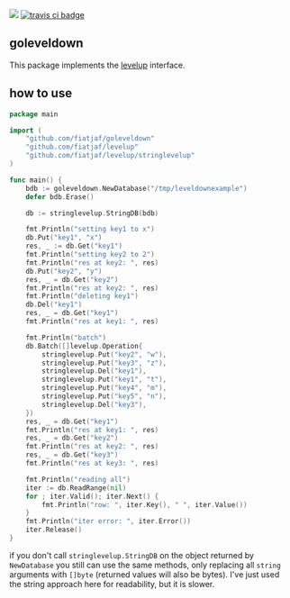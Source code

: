 [![](https://godoc.org/github.com/fiatjaf/goleveldown?status.svg)](http://godoc.org/github.com/fiatjaf/goleveldown)
[![travis ci badge](https://travis-ci.org/fiatjaf/goleveldown.svg?branch=master)](https://travis-ci.org/fiatjaf/goleveldown)

## goleveldown

This package implements the [levelup](https://github.com/fiatjaf/levelup) interface.

## how to use

```go
package main

import (
    "github.com/fiatjaf/goleveldown"
    "github.com/fiatjaf/levelup"
    "github.com/fiatjaf/levelup/stringlevelup"
)

func main() {
    bdb := goleveldown.NewDatabase("/tmp/leveldownexample")
    defer bdb.Erase()

    db := stringlevelup.StringDB(bdb)

    fmt.Println("setting key1 to x")
    db.Put("key1", "x")
    res, _ := db.Get("key1")
    fmt.Println("setting key2 to 2")
    fmt.Println("res at key2: ", res)
    db.Put("key2", "y")
    res, _ = db.Get("key2")
    fmt.Println("res at key2: ", res)
    fmt.Println("deleting key1")
    db.Del("key1")
    res, _ = db.Get("key1")
    fmt.Println("res at key1: ", res)

    fmt.Println("batch")
    db.Batch([]levelup.Operation{
        stringlevelup.Put("key2", "w"),
        stringlevelup.Put("key3", "z"),
        stringlevelup.Del("key1"),
        stringlevelup.Put("key1", "t"),
        stringlevelup.Put("key4", "m"),
        stringlevelup.Put("key5", "n"),
        stringlevelup.Del("key3"),
    })
    res, _ = db.Get("key1")
    fmt.Println("res at key1: ", res)
    res, _ = db.Get("key2")
    fmt.Println("res at key2: ", res)
    res, _ = db.Get("key3")
    fmt.Println("res at key3: ", res)

    fmt.Println("reading all")
    iter := db.ReadRange(nil)
    for ; iter.Valid(); iter.Next() {
        fmt.Println("row: ", iter.Key(), " ", iter.Value())
    }
    fmt.Println("iter error: ", iter.Error())
    iter.Release()
}
```

if you don't call `stringlevelup.StringDB` on the object returned by `NewDatabase` you still can use the same methods, only replacing all `string` arguments with `[]byte` (returned values will also be bytes). I've just used the string approach here for readability, but it is slower.
